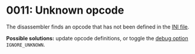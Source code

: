 # 0011: Unknown opcode

The disassembler finds an opcode that has not been defined in the [INI file](../../edit-modes/opcodes-list-scm.ini.md).

**Possible solutions:** update opcode definitions, or toggle the [debug option](../../editor/console.md#ignore_unknown) `IGNORE_UNKNOWN`.  


